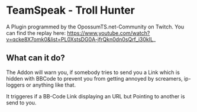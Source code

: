 # TeamSpeak - Troll Hunter

A Plugin programmed by the OpossumTS.net-Community on Twitch.
You can find the replay here: https://www.youtube.com/watch?v=qcke8X7omk0&list=PL0XstsDG0A-jfrQkn0dn0sQrf_i30kIL_

## What can it do?

The Addon will warn you, if somebody tries to send you a Link which is hidden with BBCode to prevent you from getting annoyed by screamers, ip-loggers or anything like that. 

It triggeres if a BB-Code Link displaying an URL but Pointing to another is send to you.

